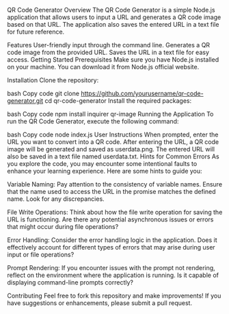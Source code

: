 QR Code Generator
Overview
The QR Code Generator is a simple Node.js application that allows users to input a URL and generates a QR code image based on that URL. The application also saves the entered URL in a text file for future reference.

Features
User-friendly input through the command line.
Generates a QR code image from the provided URL.
Saves the URL in a text file for easy access.
Getting Started
Prerequisites
Make sure you have Node.js installed on your machine. You can download it from Node.js official website.

Installation
Clone the repository:

bash
Copy code
git clone https://github.com/yourusername/qr-code-generator.git
cd qr-code-generator
Install the required packages:

bash
Copy code
npm install inquirer qr-image
Running the Application
To run the QR Code Generator, execute the following command:

bash
Copy code
node index.js
User Instructions
When prompted, enter the URL you want to convert into a QR code.
After entering the URL, a QR code image will be generated and saved as userdata.png.
The entered URL will also be saved in a text file named userdata.txt.
Hints for Common Errors
As you explore the code, you may encounter some intentional faults to enhance your learning experience. Here are some hints to guide you:

Variable Naming: Pay attention to the consistency of variable names. Ensure that the name used to access the URL in the promise matches the defined name. Look for any discrepancies.

File Write Operations: Think about how the file write operation for saving the URL is functioning. Are there any potential asynchronous issues or errors that might occur during file operations?

Error Handling: Consider the error handling logic in the application. Does it effectively account for different types of errors that may arise during user input or file operations?

Prompt Rendering: If you encounter issues with the prompt not rendering, reflect on the environment where the application is running. Is it capable of displaying command-line prompts correctly?

Contributing
Feel free to fork this repository and make improvements! If you have suggestions or enhancements, please submit a pull request.